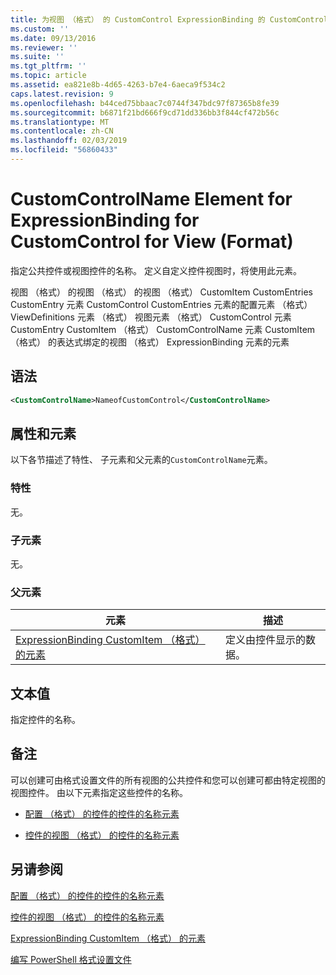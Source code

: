 ```yaml
---
title: 为视图 （格式） 的 CustomControl ExpressionBinding 的 CustomControlName 元素 |Microsoft Docs
ms.custom: ''
ms.date: 09/13/2016
ms.reviewer: ''
ms.suite: ''
ms.tgt_pltfrm: ''
ms.topic: article
ms.assetid: ea821e8b-4d65-4263-b7e4-6aeca9f534c2
caps.latest.revision: 9
ms.openlocfilehash: b44ced75bbaac7c0744f347bdc97f87365b8fe39
ms.sourcegitcommit: b6871f21bd666f9cd71dd336bb3f844cf472b56c
ms.translationtype: MT
ms.contentlocale: zh-CN
ms.lasthandoff: 02/03/2019
ms.locfileid: "56860433"
---
```

# <a name="customcontrolname-element-for-expressionbinding-for-customcontrol-for-view-format"></a>CustomControlName Element for ExpressionBinding for CustomControl for View (Format)

指定公共控件或视图控件的名称。 定义自定义控件视图时，将使用此元素。

视图 （格式） 的视图 （格式） 的视图 （格式） CustomItem CustomEntries CustomEntry 元素 CustomControl CustomEntries 元素的配置元素 （格式） ViewDefinitions 元素 （格式） 视图元素 （格式） CustomControl 元素CustomEntry CustomItem （格式） CustomControlName 元素 CustomItem （格式） 的表达式绑定的视图 （格式） ExpressionBinding 元素的元素

## <a name="syntax"></a>语法

```xml
<CustomControlName>NameofCustomControl</CustomControlName>
```

## <a name="attributes-and-elements"></a>属性和元素

以下各节描述了特性、 子元素和父元素的`CustomControlName`元素。

### <a name="attributes"></a>特性

无。

### <a name="child-elements"></a>子元素

无。

### <a name="parent-elements"></a>父元素

|元素|描述|
|-------------|-----------------|
|[ExpressionBinding CustomItem （格式） 的元素](./expressionbinding-element-for-customitem-for-controls-for-configuration-format.md)|定义由控件显示的数据。|

## <a name="text-value"></a>文本值

指定控件的名称。

## <a name="remarks"></a>备注

可以创建可由格式设置文件的所有视图的公共控件和您可以创建可都由特定视图的视图控件。 由以下元素指定这些控件的名称。

- [配置 （格式） 的控件的控件的名称元素](./name-element-for-control-for-controls-for-configuration-format.md)

- [控件的视图 （格式） 的控件的名称元素](./name-element-for-control-for-controls-for-view-format.md)

## <a name="see-also"></a>另请参阅

[配置 （格式） 的控件的控件的名称元素](./name-element-for-control-for-controls-for-configuration-format.md)

[控件的视图 （格式） 的控件的名称元素](./name-element-for-control-for-controls-for-view-format.md)

[ExpressionBinding CustomItem （格式） 的元素](./expressionbinding-element-for-customitem-for-controls-for-configuration-format.md)

[编写 PowerShell 格式设置文件](./writing-a-powershell-formatting-file.md)
